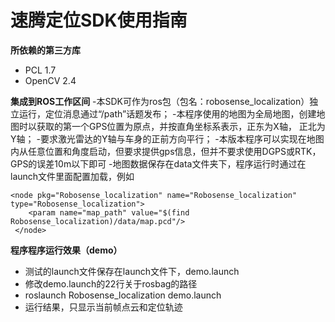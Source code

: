 # 速腾定位SDK使用指南

**所依赖的第三方库**
- PCL 1.7
- OpenCV 2.4



**集成到ROS工作区间**
-本SDK可作为ros包（包名：robosense_localization）独立运行，定位消息通过“/path”话题发布；
-本程序使用的地图为全局地图，创建地图时以获取的第一个GPS位置为原点，并按直角坐标系表示，正东为X轴， 正北为Y轴；
-要求激光雷达的Y轴与车身的正前方向平行；
-本版本程序可以实现在地图内从任意位置和角度启动，但要求提供gps信息，但并不要求使用DGPS或RTK，GPS的误差10m以下即可
-地图数据保存在data文件夹下，程序运行时通过在launch文件里面配置加载，例如

    <node pkg="Robosense_localization" name="Robosense_localization" type="Robosense_localization">
        <param name="map_path" value="$(find Robosense_localization)/data/map.pcd"/>
     </node>



**程序程序运行效果（demo）**
- 测试的launch文件保存在launch文件下，demo.launch
- 修改demo.launch的22行关于rosbag的路径
- roslaunch Robosense_localization demo.launch 
- 运行结果，只显示当前帧点云和定位轨迹